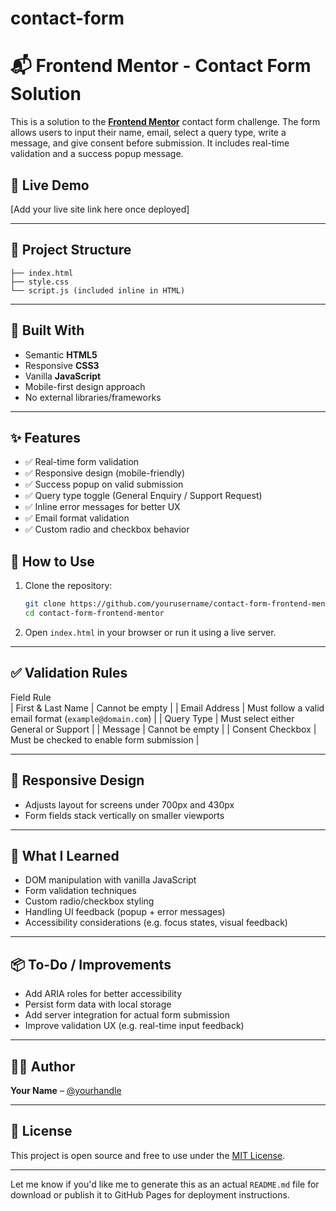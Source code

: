 # contact-form

# 📬 Frontend Mentor - Contact Form Solution

This is a solution to the **[Frontend Mentor](https://www.frontendmentor.io/)** contact form challenge. The form allows users to input their name, email, select a query type, write a message, and give consent before submission. It includes real-time validation and a success popup message.

## 🚀 Live Demo

\[Add your live site link here once deployed]

---

## 📁 Project Structure

```
├── index.html
├── style.css
└── script.js (included inline in HTML)
```

---

## 🧰 Built With

* Semantic **HTML5**
* Responsive **CSS3**
* Vanilla **JavaScript**
* Mobile-first design approach
* No external libraries/frameworks

---

## ✨ Features

* ✅ Real-time form validation
* ✅ Responsive design (mobile-friendly)
* ✅ Success popup on valid submission
* ✅ Query type toggle (General Enquiry / Support Request)
* ✅ Inline error messages for better UX
* ✅ Email format validation
* ✅ Custom radio and checkbox behavior

## 🔧 How to Use

1. Clone the repository:

   ```bash
   git clone https://github.com/yourusername/contact-form-frontend-mentor.git
   cd contact-form-frontend-mentor
   ```

2. Open `index.html` in your browser or run it using a live server.

---

## ✅ Validation Rules

Field                  Rule                                                    
| First & Last Name | Cannot be empty                                         |
| Email Address     | Must follow a valid email format (`example@domain.com`) |
| Query Type        | Must select either General or Support                   |
| Message           | Cannot be empty                                         |
| Consent Checkbox  | Must be checked to enable form submission               |

---

## 📱 Responsive Design

* Adjusts layout for screens under 700px and 430px
* Form fields stack vertically on smaller viewports

---

## 🧠 What I Learned

* DOM manipulation with vanilla JavaScript
* Form validation techniques
* Custom radio/checkbox styling
* Handling UI feedback (popup + error messages)
* Accessibility considerations (e.g. focus states, visual feedback)

---

## 📦 To-Do / Improvements

* Add ARIA roles for better accessibility
* Persist form data with local storage
* Add server integration for actual form submission
* Improve validation UX (e.g. real-time input feedback)

---

## 👨‍💻 Author

**Your Name** – [@yourhandle](https://github.com/yourhandle)

---

## 📝 License

This project is open source and free to use under the [MIT License](LICENSE).

---

Let me know if you'd like me to generate this as an actual `README.md` file for download or publish it to GitHub Pages for deployment instructions.
